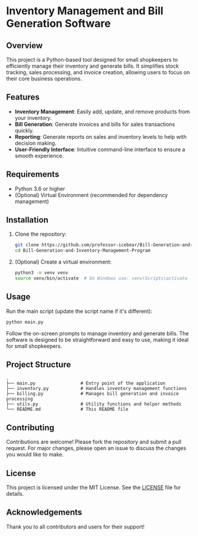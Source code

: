 # Inventory Management and Bill Generation Software

## Overview

This project is a Python-based tool designed for small shopkeepers to efficiently manage their inventory and generate bills. It simplifies stock tracking, sales processing, and invoice creation, allowing users to focus on their core business operations.

## Features

- **Inventory Management**: Easily add, update, and remove products from your inventory.
- **Bill Generation**: Generate invoices and bills for sales transactions quickly.
- **Reporting**: Generate reports on sales and inventory levels to help with decision making.
- **User-Friendly Interface**: Intuitive command-line interface to ensure a smooth experience.

## Requirements

- Python 3.6 or higher
- (Optional) Virtual Environment (recommended for dependency management)

## Installation

1. Clone the repository:
   ```bash
   git clone https://github.com/professor-icebear/Bill-Generation-and-Inventory-Management-Program.git
   cd Bill-Generation-and-Inventory-Management-Program
   ```
2. (Optional) Create a virtual environment:
   ```bash
   python3 -m venv venv
   source venv/bin/activate  # On Windows use: venv\Scripts\activate
   ```

## Usage

Run the main script (update the script name if it's different):

```bash
python main.py
```

Follow the on-screen prompts to manage inventory and generate bills. The software is designed to be straightforward and easy to use, making it ideal for small shopkeepers.

## Project Structure

```
.
├── main.py                 # Entry point of the application
├── inventory.py            # Handles inventory management functions
├── billing.py              # Manages bill generation and invoice processing
├── utils.py                # Utility functions and helper methods
└── README.md               # This README file
```

## Contributing

Contributions are welcome! Please fork the repository and submit a pull request. For major changes, please open an issue to discuss the changes you would like to make.

## License

This project is licensed under the MIT License. See the [LICENSE](LICENSE) file for details.

## Acknowledgements

Thank you to all contributors and users for their support!
